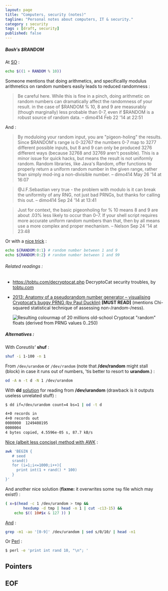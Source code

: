 ```yaml
---
layout: page
title: "Computers, security (notes)"
tagline: "Personal notes about computers, IT & security."
category : security
tags : [draft, security]
published: false
---
```



##### Bash's $RANDOM

At [SO](https://stackoverflow.com/a/1195035) :

```bash
echo $((1 + RANDOM % 10))
```

Someone mentions that doing arithmetics, and specificallly modulus arithmetics
on random numbers easily leads to reduced randomness :

> Be careful here. While this is fine in a pinch, doing arithmetic on random
> numbers can dramatically affect the randomness of your result. in the case of
> $RANDOM % 10, 8 and 9 are measurably (though marginally) less probable than
> 0-7, even if $RANDOM is a robust source of random data. – dimo414 Feb 22 '14
> at 22:51

And :

> By moduloing your random input, you are "pigeon-holing" the results. Since
> $RANDOM's range is 0-32767 the numbers 0-7 map to 3277 different possible
> inputs, but 8 and 9 can only be produced 3276 different ways (because 32768
> and 32769 aren't possible). This is a minor issue for quick hacks, but means
> the result is not uniformly random. Random libraries, like Java's Random,
> offer functions to properly return a uniform random number in the given
> range, rather than simply mod-ing a non-divisible number. – dimo414 May 26
> '14 at 16:07

> @J.F.Sebastian very true - the problem with modulo is it can break the
> uniformity of any RNG, not just bad PRNGs, but thanks for calling this out. –
> dimo414 Sep 24 '14 at 13:41

> Just for context, the basic pigeonholing for % 10 means 8 and 9 are about
> .03% less likely to occur than 0–7. If your shell script requires more
> accurate uniform random numbers than that, then by all means use a more
> complex and proper mechanism. – Nelson Sep 24 '14 at 23:48

Or with a [nice trick](https://stackoverflow.com/a/46320476) :

```bash
echo ${RANDOM:0:1} # random number between 1 and 9
echo ${RANDOM:0:2} # random number between 1 and 99
```

###### Related readings :

* <https://tobtu.com/decryptocat.php> DecryptoCat security troubles, by
  [tobtu.com](https://tobtu.com/)
* [2013: Anatomy of a pseudorandom number generator – visualising Cryptocat’s buggy PRNG (by Paul Ducklin)](https://nakedsecurity.sophos.com/2013/07/09/anatomy-of-a-pseudorandom-number-generator-visualising-cryptocats-buggy-prng/)
  __[MUST READ]__ (mentions Chi-squared statistical technique of assessing non-/random-/ness).

    ![Resulting colourmap of 20 millions old-school Cryptocat "random" floats (derived from PRNG values 0..250)](https://sophosnews.files.wordpress.com/2013/07/colourmap-mod251-4801.png)

##### Alternatives :

With _Coreutils'_ __shuf__ :

```bash
shuf -i 1-100 -n 1
```

From `/dev/urandom` or `/dev/random` (note that __/dev/random__ might stall
(block) in case it runs out of numbers, 'tis better to resort to __urandom__.) :

```bash
od -A n -t d -N 1 /dev/urandom
```

With __dd__ [solution](https://stackoverflow.com/a/32172294) for reading from
__/dev/urandom__ (drawback is it outputs useless unrelated stuff) :

```bash
$ dd if=/dev/urandom count=4 bs=1 | od -t d

4+0 records in
4+0 records out
0000000  1249408195
0000004
4 bytes copied, 4.5596e-05 s, 87.7 kB/s
```

[Nice (albeit less concise) method with AWK](https://stackoverflow.com/a/1197337) :

```bash
awk 'BEGIN {
   # seed
   srand()
   for (i=1;i<=1000;i++){
     print int(1 + rand() * 100)
   }
}'
```

And another nice solution (__fixme:__ it overwrites some `tmp` file which may exist!) :

```bash
( x=$(head -c 1 /dev/urandom > tmp &&
        hexdump -d tmp | head -n 1 | cut -c13-15) &&
    echo $(( 10#$x & 127 )) )
```

[And](https://stackoverflow.com/a/8990953) :

```bash
grep -m1 -ao '[0-9]' /dev/urandom | sed s/0/10/ | head -n1
```

Or [Perl](https://stackoverflow.com/a/23539217) :

```bash
$ perl -e 'print int rand 10, "\n"; '
```

## Pointers


## EOF

